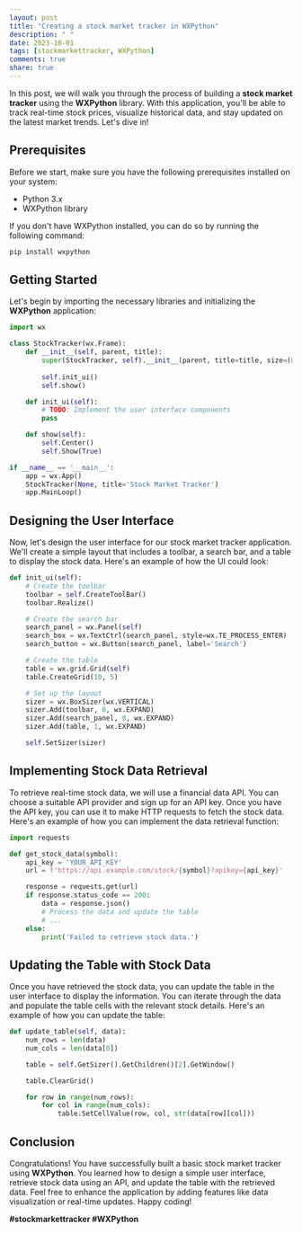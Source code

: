 ```yaml
---
layout: post
title: "Creating a stock market tracker in WXPython"
description: " "
date: 2023-10-01
tags: [stockmarkettracker, WXPython]
comments: true
share: true
---
```


In this post, we will walk you through the process of building a **stock market tracker** using the **WXPython** library. With this application, you'll be able to track real-time stock prices, visualize historical data, and stay updated on the latest market trends. Let's dive in!

## Prerequisites

Before we start, make sure you have the following prerequisites installed on your system:
- Python 3.x
- WXPython library

If you don't have WXPython installed, you can do so by running the following command:

```python
pip install wxpython
```

## Getting Started

Let's begin by importing the necessary libraries and initializing the **WXPython** application:

```python
import wx

class StockTracker(wx.Frame):
    def __init__(self, parent, title):
        super(StockTracker, self).__init__(parent, title=title, size=(800, 600))
        
        self.init_ui()
        self.show()

    def init_ui(self):
        # TODO: Implement the user interface components
        pass

    def show(self):
        self.Center()
        self.Show(True)

if __name__ == '__main__':
    app = wx.App()
    StockTracker(None, title='Stock Market Tracker')
    app.MainLoop()
```

## Designing the User Interface

Now, let's design the user interface for our stock market tracker application. We'll create a simple layout that includes a toolbar, a search bar, and a table to display the stock data. Here's an example of how the UI could look:

```python
def init_ui(self):
    # Create the toolbar
    toolbar = self.CreateToolBar()
    toolbar.Realize()

    # Create the search bar
    search_panel = wx.Panel(self)
    search_box = wx.TextCtrl(search_panel, style=wx.TE_PROCESS_ENTER)
    search_button = wx.Button(search_panel, label='Search')

    # Create the table
    table = wx.grid.Grid(self)
    table.CreateGrid(10, 5)

    # Set up the layout
    sizer = wx.BoxSizer(wx.VERTICAL)
    sizer.Add(toolbar, 0, wx.EXPAND)
    sizer.Add(search_panel, 0, wx.EXPAND)
    sizer.Add(table, 1, wx.EXPAND)

    self.SetSizer(sizer)
```

## Implementing Stock Data Retrieval

To retrieve real-time stock data, we will use a financial data API. You can choose a suitable API provider and sign up for an API key. Once you have the API key, you can use it to make HTTP requests to fetch the stock data. Here's an example of how you can implement the data retrieval function:

```python
import requests

def get_stock_data(symbol):
    api_key = 'YOUR_API_KEY'
    url = f'https://api.example.com/stock/{symbol}?apikey={api_key}'

    response = requests.get(url)
    if response.status_code == 200:
        data = response.json()
        # Process the data and update the table
        # ...
    else:
        print('Failed to retrieve stock data.')
```

## Updating the Table with Stock Data

Once you have retrieved the stock data, you can update the table in the user interface to display the information. You can iterate through the data and populate the table cells with the relevant stock details. Here's an example of how you can update the table:

```python
def update_table(self, data):
    num_rows = len(data)
    num_cols = len(data[0])

    table = self.GetSizer().GetChildren()[2].GetWindow()

    table.ClearGrid()

    for row in range(num_rows):
        for col in range(num_cols):
            table.SetCellValue(row, col, str(data[row][col]))
```

## Conclusion

Congratulations! You have successfully built a basic stock market tracker using **WXPython**. You learned how to design a simple user interface, retrieve stock data using an API, and update the table with the retrieved data. Feel free to enhance the application by adding features like data visualization or real-time updates. Happy coding!

**#stockmarkettracker #WXPython**